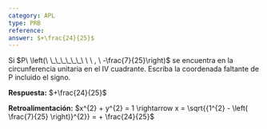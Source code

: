 ```yaml
---
category: APL
type: PRB
reference: 
answer: $+\frac{24}{25}$
---
```


Si  $P\ \left(\ \_\_\_\_\_\_\ \ \  , \ -\frac{7}{25}\right)$ se encuentra en la circunferencia unitaria  en el IV cuadrante. Escriba  la coordenada  faltante de  P incluido el signo.

**Respuesta:** $+\frac{24}{25}$

**Retroalimentación:** $x^{2} + y^{2} = 1 \rightarrow x = \sqrt{{1^{2} - \left( \frac{7}{25} \right)}^{2}} = + \frac{24}{25}$
